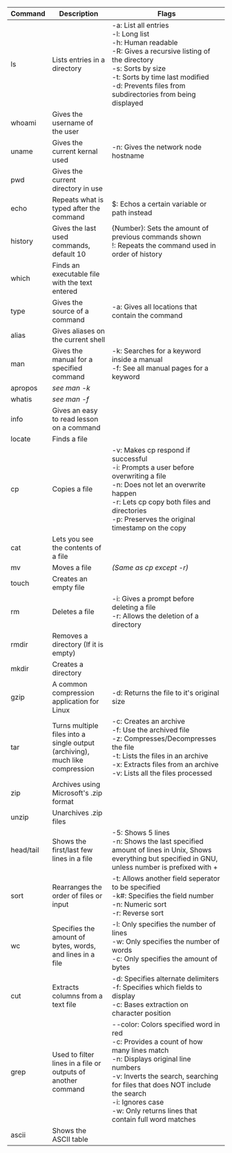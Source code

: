 
| Command | Description | Flags |
| --- | --- | --- |
| ls | Lists entries in a directory | -a: List all entries <br/> -l: Long list <br/> -h: Human readable <br/> -R: Gives a recursive listing of the directory <br/> -s: Sorts by size <br/> -t: Sorts by time last modified <br/> -d: Prevents files from subdirectories from being displayed
| whoami | Gives the username of the user |
| uname | Gives the current kernal used | -n: Gives the network node hostname
| pwd | Gives the current directory in use | 
| echo | Repeats what is typed after the command | $: Echos a certain variable or path instead 
| history | Gives the last used commands, default 10 | {Number}: Sets the amount of previous commands shown <br/> !: Repeats the command used in order of history
| which | Finds an executable file with the text entered | 
| type | Gives the source of a command | -a: Gives all locations that contain the command
| alias | Gives aliases on the current shell | 
| man | Gives the manual for a specified command | -k: Searches for a keyword inside a manual <br/> -f: See all manual pages for a keyword
| apropos | *see man -k* |
| whatis | *see man -f* |
| info | Gives an easy to read lesson on a command |
| locate | Finds a file |
| cp | Copies a file | -v: Makes cp respond if successful <br/> -i: Prompts a user before overwriting a file <br/> -n: Does not let an overwrite happen <br/> -r: Lets cp copy both files and directories <br/> -p: Preserves the original timestamp on the copy
| cat | Lets you see the contents of a file 
| mv | Moves a file | *(Same as cp except -r)*
| touch | Creates an empty file |
| rm | Deletes a file | -i: Gives a prompt before deleting a file <br/> -r: Allows the deletion of a directory
| rmdir | Removes a directory (If it is empty) |
| mkdir | Creates a directory |
| gzip | A common compression application for Linux | -d: Returns the file to it's original size
| tar | Turns multiple files into a single output (archiving), much like compression | -c: Creates an archive <br/> -f: Use the archived file <br/> -z: Compresses/Decompresses the file <br/> -t: Lists the files in an archive <br/> -x: Extracts files from an archive <br/> -v: Lists all the files processed
| zip | Archives using Microsoft's .zip format | 
| unzip | Unarchives .zip files |
| head/tail | Shows the first/last few lines in a file | -5: Shows 5 lines <br/> -n: Shows the last specified amount of lines in Unix, Shows everything but specified in GNU, unless number is prefixed with +
| sort | Rearranges the order of files or input | -t: Allows another field seperator to be specified <br/> -k#: Specifies the field number <br/> -n: Numeric sort <br/> -r: Reverse sort 
| wc | Specifies the amount of bytes, words, and lines in a file | -l: Only specifies the number of lines <br/> -w: Only specifies the number of words <br/> -c: Only specifies the amount of bytes
| cut | Extracts columns from a text file | -d: Specifies alternate delimiters <br/> -f: Specifies which fields to display <br/> -c: Bases extraction on character position
| grep | Used to filter lines in a file or outputs of another command | --color: Colors specified word in red <br/> -c: Provides a count of how many lines match <br/> -n: Displays original line numbers <br/> -v: Inverts the search, searching for files that does NOT include the search <br/> -i: Ignores case <br/> -w: Only returns lines that contain full word matches
| ascii | Shows the ASCII table | 
